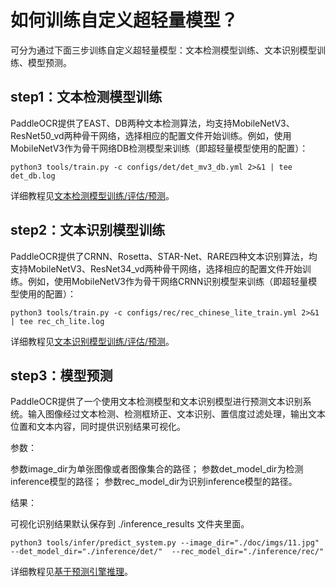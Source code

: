 # 如何训练自定义超轻量模型？

可分为通过下面三步训练自定义超轻量模型：文本检测模型训练、文本识别模型训练、模型预测。

## step1：文本检测模型训练

PaddleOCR提供了EAST、DB两种文本检测算法，均支持MobileNetV3、ResNet50_vd两种骨干网络，选择相应的配置文件开始训练。例如，使用MobileNetV3作为骨干网络DB检测模型来训练（即超轻量模型使用的配置）：
```
python3 tools/train.py -c configs/det/det_mv3_db.yml 2>&1 | tee det_db.log
```
详细教程见[文本检测模型训练/评估/预测](./detection.md)。

## step2：文本识别模型训练

PaddleOCR提供了CRNN、Rosetta、STAR-Net、RARE四种文本识别算法，均支持MobileNetV3、ResNet34_vd两种骨干网络，选择相应的配置文件开始训练。例如，使用MobileNetV3作为骨干网络CRNN识别模型来训练（即超轻量模型使用的配置）：
```
python3 tools/train.py -c configs/rec/rec_chinese_lite_train.yml 2>&1 | tee rec_ch_lite.log
```
详细教程见[文本识别模型训练/评估/预测](./recognition.md)。

## step3：模型预测

PaddleOCR提供了一个使用文本检测模型和文本识别模型进行预测文本识别系统。输入图像经过文本检测、检测框矫正、文本识别、置信度过滤处理，输出文本位置和文本内容，同时提供识别结果可视化。

参数：

参数image_dir为单张图像或者图像集合的路径；
参数det_model_dir为检测inference模型的路径；
参数rec_model_dir为识别inference模型的路径。

结果：

可视化识别结果默认保存到 ./inference_results 文件夹里面。

```
python3 tools/infer/predict_system.py --image_dir="./doc/imgs/11.jpg" --det_model_dir="./inference/det/"  --rec_model_dir="./inference/rec/"
```
详细教程见[基于预测引擎推理](./inference.md)。
